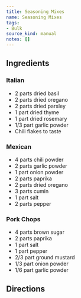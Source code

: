```yaml
---
title: Seasoning Mixes
name: Seasoning Mixes
tags:
- Bulk
source_kind: manual
notes: []
---
```


## Ingredients
### Italian
- 2 parts dried basil
- 2 parts dried oregano
- 2 parts dried parsley
- 1 part dried thyme
- 1 part dried rosemary
- 1/3 part garlic powder
- Chili flakes to taste

### Mexican
- 4 parts chili powder
- 2 parts garlic powder
- 1 part onion powder
- 2 parts paprika
- 2 parts dried oregano
- 3 parts cumin
- 1 part salt
- 2 parts pepper

### Pork Chops
- 4 parts brown sugar 
- 2 parts paprika
- 1 part salt
- 1 part pepper
- 2/3 part ground mustard
- 1/3 part onion powder
- 1/6 part garlic powder


## Directions
